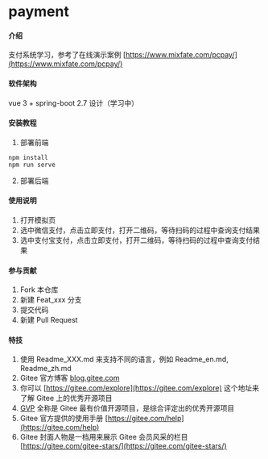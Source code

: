 # payment

#### 介绍
支付系统学习，参考了在线演示案例 [https://www.mixfate.com/pcpay/](https://www.mixfate.com/pcpay/)

#### 软件架构
vue 3 + spring-boot 2.7 设计（学习中）


#### 安装教程

1.  部署前端

```
npm install
npm run serve
```

2.  部署后端

#### 使用说明

1.  打开模拟页
2.  选中微信支付，点击立即支付，打开二维码，等待扫码的过程中查询支付结果
3.  选中支付宝支付，点击立即支付，打开二维码，等待扫码的过程中查询支付结果

#### 参与贡献

1.  Fork 本仓库
2.  新建 Feat_xxx 分支
3.  提交代码
4.  新建 Pull Request


#### 特技

1.  使用 Readme\_XXX.md 来支持不同的语言，例如 Readme\_en.md, Readme\_zh.md
2.  Gitee 官方博客 [blog.gitee.com](https://blog.gitee.com)
3.  你可以 [https://gitee.com/explore](https://gitee.com/explore) 这个地址来了解 Gitee 上的优秀开源项目
4.  [GVP](https://gitee.com/gvp) 全称是 Gitee 最有价值开源项目，是综合评定出的优秀开源项目
5.  Gitee 官方提供的使用手册 [https://gitee.com/help](https://gitee.com/help)
6.  Gitee 封面人物是一档用来展示 Gitee 会员风采的栏目 [https://gitee.com/gitee-stars/](https://gitee.com/gitee-stars/)
